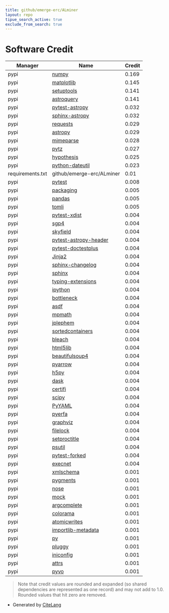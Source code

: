 ```yaml
---
title: github/emerge-erc/ALminer
layout: repo
tipue_search_active: true
exclude_from_search: true
---
```

# Software Credit

|Manager|Name|Credit|
|-------|----|------|
|pypi|[numpy](https://www.numpy.org)|0.169|
|pypi|[matplotlib](https://matplotlib.org)|0.145|
|pypi|[setuptools](https://github.com/pypa/setuptools)|0.141|
|pypi|[astroquery](http://astropy.org/astroquery)|0.141|
|pypi|[pytest-astropy](https://pypi.org/project/pytest-astropy)|0.032|
|pypi|[sphinx-astropy](https://pypi.org/project/sphinx-astropy)|0.032|
|pypi|[requests](https://pypi.org/project/requests)|0.029|
|pypi|[astropy](http://astropy.org)|0.029|
|pypi|[mimeparse](https://pypi.org/project/mimeparse)|0.028|
|pypi|[pytz](http://pythonhosted.org/pytz)|0.027|
|pypi|[hypothesis](https://hypothesis.works)|0.025|
|pypi|[python-dateutil](https://github.com/dateutil/dateutil)|0.023|
|requirements.txt|github/emerge-erc/ALminer|0.01|
|pypi|[pytest](https://docs.pytest.org/en/latest/)|0.008|
|pypi|[packaging](https://pypi.org/project/packaging)|0.005|
|pypi|[pandas](https://pandas.pydata.org)|0.005|
|pypi|[tomli](https://pypi.org/project/tomli)|0.005|
|pypi|[pytest-xdist](https://github.com/pytest-dev/pytest-xdist)|0.004|
|pypi|[sgp4](https://github.com/brandon-rhodes/python-sgp4)|0.004|
|pypi|[skyfield](http://github.com/brandon-rhodes/python-skyfield/)|0.004|
|pypi|[pytest-astropy-header](https://pypi.org/project/pytest-astropy-header)|0.004|
|pypi|[pytest-doctestplus](https://pypi.org/project/pytest-doctestplus)|0.004|
|pypi|[Jinja2](https://pypi.org/project/Jinja2)|0.004|
|pypi|[sphinx-changelog](https://pypi.org/project/sphinx-changelog)|0.004|
|pypi|[sphinx](https://pypi.org/project/sphinx)|0.004|
|pypi|[typing-extensions](https://pypi.org/project/typing-extensions)|0.004|
|pypi|[ipython](https://pypi.org/project/ipython)|0.004|
|pypi|[bottleneck](https://pypi.org/project/bottleneck)|0.004|
|pypi|[asdf](https://pypi.org/project/asdf)|0.004|
|pypi|[mpmath](https://pypi.org/project/mpmath)|0.004|
|pypi|[jplephem](https://pypi.org/project/jplephem)|0.004|
|pypi|[sortedcontainers](https://pypi.org/project/sortedcontainers)|0.004|
|pypi|[bleach](https://pypi.org/project/bleach)|0.004|
|pypi|[html5lib](https://pypi.org/project/html5lib)|0.004|
|pypi|[beautifulsoup4](https://pypi.org/project/beautifulsoup4)|0.004|
|pypi|[pyarrow](https://pypi.org/project/pyarrow)|0.004|
|pypi|[h5py](https://pypi.org/project/h5py)|0.004|
|pypi|[dask](https://pypi.org/project/dask)|0.004|
|pypi|[certifi](https://pypi.org/project/certifi)|0.004|
|pypi|[scipy](https://pypi.org/project/scipy)|0.004|
|pypi|[PyYAML](https://pypi.org/project/PyYAML)|0.004|
|pypi|[pyerfa](https://pypi.org/project/pyerfa)|0.004|
|pypi|[graphviz](https://pypi.org/project/graphviz)|0.004|
|pypi|[filelock](https://pypi.org/project/filelock)|0.004|
|pypi|[setproctitle](https://pypi.org/project/setproctitle)|0.004|
|pypi|[psutil](https://pypi.org/project/psutil)|0.004|
|pypi|[pytest-forked](https://pypi.org/project/pytest-forked)|0.004|
|pypi|[execnet](https://pypi.org/project/execnet)|0.004|
|pypi|[xmlschema](https://pypi.org/project/xmlschema)|0.001|
|pypi|[pygments](https://pypi.org/project/pygments)|0.001|
|pypi|[nose](https://pypi.org/project/nose)|0.001|
|pypi|[mock](https://pypi.org/project/mock)|0.001|
|pypi|[argcomplete](https://pypi.org/project/argcomplete)|0.001|
|pypi|[colorama](https://pypi.org/project/colorama)|0.001|
|pypi|[atomicwrites](https://pypi.org/project/atomicwrites)|0.001|
|pypi|[importlib-metadata](https://pypi.org/project/importlib-metadata)|0.001|
|pypi|[py](https://pypi.org/project/py)|0.001|
|pypi|[pluggy](https://pypi.org/project/pluggy)|0.001|
|pypi|[iniconfig](https://pypi.org/project/iniconfig)|0.001|
|pypi|[attrs](https://pypi.org/project/attrs)|0.001|
|pypi|[pyvo](https://github.com/astropy/pyvo)|0.001|


> Note that credit values are rounded and expanded (so shared dependencies are represented as one record) and may not add to 1.0. Rounded values that hit zero are removed.


- Generated by [CiteLang](https://github.com/vsoch/citelang)
